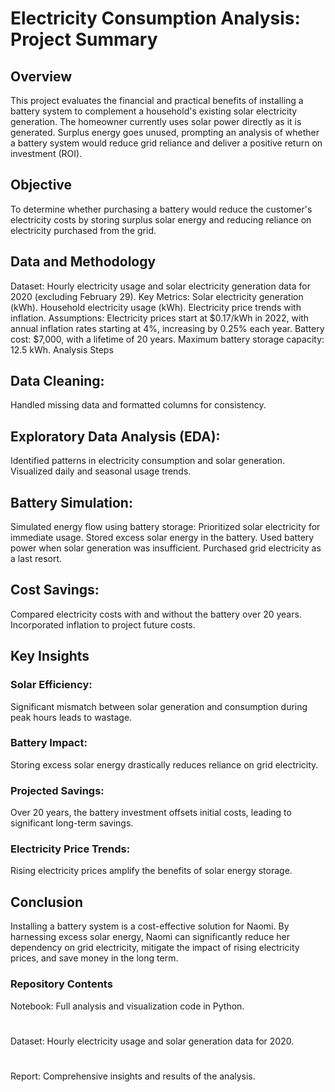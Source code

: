 # Electricity Consumption Analysis: Project Summary
## Overview

This project evaluates the financial and practical benefits of installing a battery system to complement a household's existing solar electricity generation. The homeowner currently uses solar power directly as it is generated. Surplus energy goes unused, prompting an analysis of whether a battery system would reduce grid reliance and deliver a positive return on investment (ROI).



## Objective
To determine whether purchasing a battery would reduce the customer's electricity costs by storing surplus solar energy and reducing reliance on electricity purchased from the grid.

## Data and Methodology
Dataset: Hourly electricity usage and solar electricity generation data for 2020 (excluding February 29).
Key Metrics:
Solar electricity generation (kWh).
Household electricity usage (kWh).
Electricity price trends with inflation.
Assumptions:
Electricity prices start at $0.17/kWh in 2022, with annual inflation rates starting at 4%, increasing by 0.25% each year.
Battery cost: $7,000, with a lifetime of 20 years.
Maximum battery storage capacity: 12.5 kWh.
Analysis Steps
## Data Cleaning:
Handled missing data and formatted columns for consistency.
## Exploratory Data Analysis (EDA):
Identified patterns in electricity consumption and solar generation.
Visualized daily and seasonal usage trends.
## Battery Simulation:
Simulated energy flow using battery storage:
Prioritized solar electricity for immediate usage.
Stored excess solar energy in the battery.
Used battery power when solar generation was insufficient.
Purchased grid electricity as a last resort.
## Cost Savings:
Compared electricity costs with and without the battery over 20 years.
Incorporated inflation to project future costs.
## Key Insights
  ### Solar Efficiency:
Significant mismatch between solar generation and consumption during peak hours leads to wastage.
  ### Battery Impact:
Storing excess solar energy drastically reduces reliance on grid electricity.
  ### Projected Savings:
Over 20 years, the battery investment offsets initial costs, leading to significant long-term savings.
  ### Electricity Price Trends:
Rising electricity prices amplify the benefits of solar energy storage.

## Conclusion
Installing a battery system is a cost-effective solution for Naomi. By harnessing excess solar energy, Naomi can significantly reduce her dependency on grid electricity, mitigate the impact of rising electricity prices, and save money in the long term.

### Repository Contents
  Notebook: Full analysis and visualization code in Python.
  #
  Dataset: Hourly electricity usage and solar generation data for 2020.
  #
  Report: Comprehensive insights and results of the analysis.
